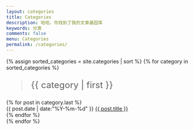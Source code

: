 ```yaml
---
layout: categories
title: Categories
description: 哈哈，你找到了我的文章基因库
keywords: 分类
comments: false
menu: Categories
permalink: /categories/
---
```


<section class="container posts-content">
{% assign sorted_categories = site.categories | sort %}
{% for category in sorted_categories %}
    <blockquote style="font-size: 1.5rem;">{{ category | first }}</blockquote>
    <div class="posts-list" id="{{ category[0] }}">
        {% for post in category.last %}
            <div class="posts-list-item">
                <span class="posts-list-meta">{{ post.date | date:"%Y-%m-%d" }}</span>
                <a class="posts-list-name" href="{{ site.url }}{{ post.url }}">{{ post.title }}</a>
            </div>
        {% endfor %}
    </div>
{% endfor %}
</section>
<!-- /section.content -->